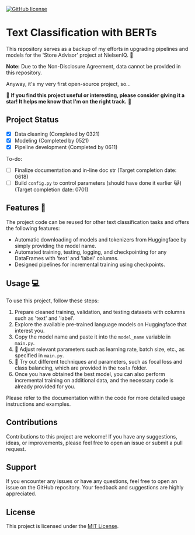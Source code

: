 [![GitHub license](https://img.shields.io/badge/license-MIT-blue.svg)](LICENSE)
# Text Classification with BERTs
This repository serves as a backup of my efforts in upgrading pipelines and models for the 'Store Advisor' project at NielsenIQ. :tada:

**Note:** Due to the Non-Disclosure Agreement, data cannot be provided in this repository.

Anyway, it's my very first open-source project, so...

🌟 **If you find this project useful or interesting, please consider giving it a star! It helps me know that I'm on the right track.** 🌟

## Project Status
- [x] Data cleaning (Completed by 0321)
- [x] Modeling (Completed by 0521)
- [x] Pipeline development (Completed by 0611)

To-do:
- [ ] Finalize documentation and in-line doc str (Target completion date: 0618)
- [ ] Build `config.py` to control parameters (should have done it earlier 😹) (Target completion date: 0701)

## Features :rocket:

The project code can be reused for other text classification tasks and offers the following features:

- Automatic downloading of models and tokenizers from Huggingface by simply providing the model name.
- Automated training, testing, logging, and checkpointing for any DataFrames with 'text' and 'label' columns.
- Designed pipelines for incremental training using checkpoints.

## Usage :computer:

To use this project, follow these steps:

1. Prepare cleaned training, validation, and testing datasets with columns such as 'text' and 'label'.
2. Explore the available pre-trained language models on Huggingface that interest you.
3. Copy the model name and paste it into the `model_name` variable in `main.py`.
4. :wrench: Adjust relevant parameters such as learning rate, batch size, etc., as specified in `main.py`.
5. :wrench: Try out different techniques and parameters, such as focal loss and class balancing, which are provided in the `tools` folder.
6. Once you have obtained the best model, you can also perform incremental training on additional data, and the necessary code is already provided for you.

Please refer to the documentation within the code for more detailed usage instructions and examples.

## Contributions

Contributions to this project are welcome! If you have any suggestions, ideas, or improvements, please feel free to open an issue or submit a pull request.

## Support

If you encounter any issues or have any questions, feel free to open an issue on the GitHub repository. Your feedback and suggestions are highly appreciated.

## License

This project is licensed under the [MIT License](LICENSE).
